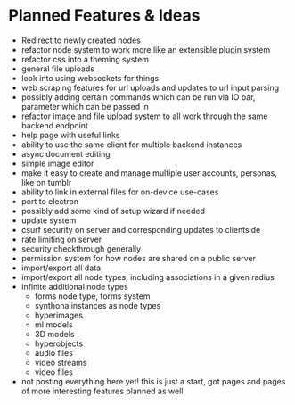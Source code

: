 # Planned Features & Ideas

- Redirect to newly created nodes
- refactor node system to work more like an extensible plugin system
- refactor css into a theming system
- general file uploads
- look into using websockets for things
- web scraping features for url uploads and updates to url input parsing
- possibly adding certain commands which can be run via IO bar, parameter which can be passed in
- refactor image and file upload system to all work through the same backend endpoint
- help page with useful links
- ability to use the same client for multiple backend instances
- async document editing
- simple image editor
- make it easy to create and manage multiple user accounts, personas, like on tumblr
- ability to link in external files for on-device use-cases
- port to electron
- possibly add some kind of setup wizard if needed
- update system
- csurf security on server and corresponding updates to clientside
- rate limiting on server
- security checkthrough generally
- permission system for how nodes are shared on a public server
- import/export all data
- import/export all node types, including associations in a given radius
- infinite additional node types
  - forms node type, forms system
  - synthona instances as node types
  - hyperimages
  - ml models
  - 3D models
  - hyperobjects
  - audio files
  - video streams
  - video files
- not posting everything here yet! this is just a start, got pages and pages of more interesting features planned as well
